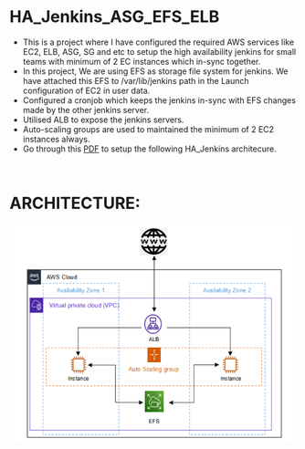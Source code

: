 # HA_Jenkins_ASG_EFS_ELB
<ul>
<li> This is a project where I have configured the required AWS services like EC2, ELB, ASG, SG and etc to setup the high availability jenkins for small teams with minimum of 2 EC instances which in-sync together. </li> 


<li> In this project, We are using EFS as storage file system for jenkins. We have attached this EFS to /var/lib/jenkins path in the Launch configuration of EC2 in user data.</li> 

<li> Configured a cronjob which keeps the jenkins in-sync with EFS changes made by the other jenkins server.</li>

<li> Utilised ALB to expose the jenkins servers.</li>

<li> Auto-scaling groups are used to maintained the minimum of 2 EC2 instances always.</li>

<li> Go through this <a href="HA_JENKINS.pdf">PDF</a> to setup the following HA_Jenkins architecure.</li>
</ul>
<br />

# ARCHITECTURE:

<img src="Raw_Content/Architecture.PNG">
